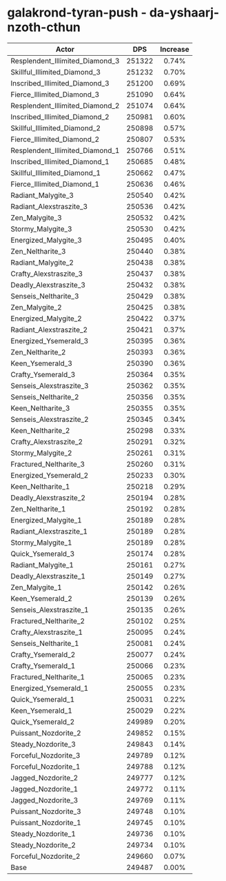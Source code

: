# galakrond-tyran-push - da-yshaarj-nzoth-cthun
| Actor | DPS | Increase |
|---|:---:|:---:|
|Resplendent_Illimited_Diamond_3|251322|0.74%|
|Skillful_Illimited_Diamond_3|251232|0.70%|
|Inscribed_Illimited_Diamond_3|251200|0.69%|
|Fierce_Illimited_Diamond_3|251090|0.64%|
|Resplendent_Illimited_Diamond_2|251074|0.64%|
|Inscribed_Illimited_Diamond_2|250981|0.60%|
|Skillful_Illimited_Diamond_2|250898|0.57%|
|Fierce_Illimited_Diamond_2|250807|0.53%|
|Resplendent_Illimited_Diamond_1|250766|0.51%|
|Inscribed_Illimited_Diamond_1|250685|0.48%|
|Skillful_Illimited_Diamond_1|250662|0.47%|
|Fierce_Illimited_Diamond_1|250636|0.46%|
|Radiant_Malygite_3|250540|0.42%|
|Radiant_Alexstraszite_3|250536|0.42%|
|Zen_Malygite_3|250532|0.42%|
|Stormy_Malygite_3|250530|0.42%|
|Energized_Malygite_3|250495|0.40%|
|Zen_Neltharite_3|250440|0.38%|
|Radiant_Malygite_2|250438|0.38%|
|Crafty_Alexstraszite_3|250437|0.38%|
|Deadly_Alexstraszite_3|250432|0.38%|
|Senseis_Neltharite_3|250429|0.38%|
|Zen_Malygite_2|250425|0.38%|
|Energized_Malygite_2|250422|0.37%|
|Radiant_Alexstraszite_2|250421|0.37%|
|Energized_Ysemerald_3|250395|0.36%|
|Zen_Neltharite_2|250393|0.36%|
|Keen_Ysemerald_3|250390|0.36%|
|Crafty_Ysemerald_3|250364|0.35%|
|Senseis_Alexstraszite_3|250362|0.35%|
|Senseis_Neltharite_2|250356|0.35%|
|Keen_Neltharite_3|250355|0.35%|
|Senseis_Alexstraszite_2|250345|0.34%|
|Keen_Neltharite_2|250298|0.33%|
|Crafty_Alexstraszite_2|250291|0.32%|
|Stormy_Malygite_2|250261|0.31%|
|Fractured_Neltharite_3|250260|0.31%|
|Energized_Ysemerald_2|250233|0.30%|
|Keen_Neltharite_1|250218|0.29%|
|Deadly_Alexstraszite_2|250194|0.28%|
|Zen_Neltharite_1|250192|0.28%|
|Energized_Malygite_1|250189|0.28%|
|Radiant_Alexstraszite_1|250189|0.28%|
|Stormy_Malygite_1|250189|0.28%|
|Quick_Ysemerald_3|250174|0.28%|
|Radiant_Malygite_1|250161|0.27%|
|Deadly_Alexstraszite_1|250149|0.27%|
|Zen_Malygite_1|250142|0.26%|
|Keen_Ysemerald_2|250139|0.26%|
|Senseis_Alexstraszite_1|250135|0.26%|
|Fractured_Neltharite_2|250102|0.25%|
|Crafty_Alexstraszite_1|250095|0.24%|
|Senseis_Neltharite_1|250081|0.24%|
|Crafty_Ysemerald_2|250077|0.24%|
|Crafty_Ysemerald_1|250066|0.23%|
|Fractured_Neltharite_1|250065|0.23%|
|Energized_Ysemerald_1|250055|0.23%|
|Quick_Ysemerald_1|250031|0.22%|
|Keen_Ysemerald_1|250029|0.22%|
|Quick_Ysemerald_2|249989|0.20%|
|Puissant_Nozdorite_2|249852|0.15%|
|Steady_Nozdorite_3|249843|0.14%|
|Forceful_Nozdorite_3|249789|0.12%|
|Forceful_Nozdorite_1|249788|0.12%|
|Jagged_Nozdorite_2|249777|0.12%|
|Jagged_Nozdorite_1|249772|0.11%|
|Jagged_Nozdorite_3|249769|0.11%|
|Puissant_Nozdorite_3|249748|0.10%|
|Puissant_Nozdorite_1|249745|0.10%|
|Steady_Nozdorite_1|249736|0.10%|
|Steady_Nozdorite_2|249734|0.10%|
|Forceful_Nozdorite_2|249660|0.07%|
|Base|249487|0.00%|
